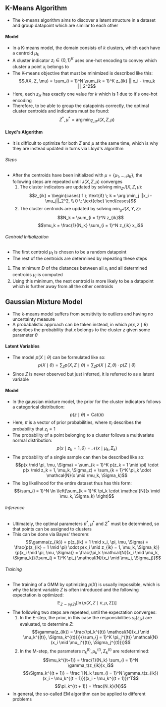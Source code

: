 ## K-Means Algorithm
- The k-means algorithm aims to discover a latent structure in a dataset and group datapoint which are similar to each other
#### Model
- In a K-means model, the domain consists of $k$ clusters, which each have a centroid $\mu_k$
- A cluster indicator $z_i \in \{0, 1\}^K$ uses one-hot encoding to convey which cluster a point $x_i$ belongs to
- The K-means objective that must be minimized is described like this:
$$J(X, Z, \mu) = \sum_{i = 1}^N \sum_{k = 1}^K z_{ik} || x_i - \mu_k ||_2^2$$
- Here, each $z_{ik}$ has exactly one value for $k$ which is $1$ due to it's one-hot encoding
- Therefore, to be able to group the datapoints correctly, the optimal cluster centroids and indicators must be found:
$$Z^*, \mu^* = \arg \min_{Z, \mu} J(X, Z, \mu)$$
#### Lloyd's Algorithm
- It is difficult to optimize for both $Z$ and $\mu$ at the same time, which is why they are instead updated in turns via Lloyd's algorithm
###### Steps
- After the centroids have been initialized with $\mu = \{\mu_1, ..., \mu_K\}$, the following steps are repeated until $J(X, Z, \mu)$ converges
	1. The cluster indicators are updated by solving $\min_Z J(X, Z, \mu)$:
	$$z_{ik} = \begin{cases}
	1 \; \text{if} \; k = \arg \min_j ||x_i - \mu_j||_2^2, \\
	0 \; \text{else}
	\end{cases}$$
	1. The cluster centroids are updated by solving $\min_{\mu} J(X, Y, z)$:
	$$N_k = \sum_{i = 1}^N z_{ik}$$
	$$\mu_k = \frac{1}{N_k} \sum_{i = 1}^N z_{ik} x_i$$
###### Centroid Initialization
- The first centroid $\mu_1$ is chosen to be a random datapoint
- The rest of the centroids are determined by repeating these steps
1. The minimum $D$ of the distances between all $x_i$ and all determined centroids $\mu_j$ is computed
2. Using this minimum, the next centroid is more likely to be a datapoint which is further away from all the other centroids 
## Gaussian Mixture Model
- The k-means model suffers from sensitivity to outliers and having no uncertainty measure
- A probabalistic approach can be taken instead, in which $p(x, z \mid \theta)$ describes the probability that $x$ belongs to the cluster $z$ given some parameter $\theta$
#### Latent Variables
- The model $p(X \mid \theta)$ can be formulated like so:
$$p(X \mid \theta) = \sum_{Z} p(X, Z \mid \theta) = \sum_{Z} p(X \mid Z, \theta) \cdot p(Z \mid \theta)$$
- Since $Z$ is never observed but just inferred, it is referred to as a latent variable 
#### Model
- In the gaussian mixture model, the prior for the cluster indicators follows a categorical distribution:
$$p(z \mid \theta) = \text{Cat}(\pi)$$
- Here, $\pi$ is a vector of prior probabilities, where $\pi_i$ describes the probability that $z_i = 1$
- The probability of a point belonging to a cluster follows a multivariate normal distribution:
$$p(x \mid z_k = 1, \theta) = \mathcal{N}(x \mid \mu_k, \Sigma_k)$$
- The probability of a single sample can then be described like so:
$$p(x \mid \pi, \mu, \Sigma) = \sum_{k = 1}^K p(z_k = 1 \mid \pi) \cdot p(x \mid z_k = 1, \mu_k, \Sigma_z) = \sum_{k = 1}^K \pi_k \cdot \mathcal{N}(x \mid \mu_k, \Sigma_k)$$
- The log likelihood for the entire dataset thus has this form:  
$$\sum_{i = 1}^N \ln \left(\sum_{k = 1}^K \pi_k \cdot \mathcal{N}(x \mid \mu_k, \Sigma_k) \right)$$
###### Inference
- Ultimately, the optimal parameters $\pi^*, \mu^*$ and $\Sigma^*$ must be determined, so that points can be assigned to clusters
- This can be done via Bayes' theorem:
$$\gamma(z_{ik}) = p(z_{ik} = 1 \mid x_i, \pi, \mu, \Sigma) = \frac{p(z_{ik} = 1 \mid \pi) \cdot p(x_i \mid z_{ik} = 1, \mu_k, \Sigma_k)}{p(x_i \mid \pi, \mu, \Sigma)} = \frac{\pi_k \mathcal{N}(x_i \mid \mu_k, \Sigma_k)}{\sum_{j = 1}^K \pi_j \mathcal{N}(x_i \mid \mu_j, \Sigma_j)}$$
###### Training
- The training of a GMM by optimizing $p(X)$ is usually impossible, which is why the latent variable $Z$ is often introduced and the following expectation is optimized:
$$\mathbb{E}_{Z \sim \gamma_t(Z)} [\ln(p(X, Z \mid \pi, \mu, \Sigma))]$$
- The following two steps are repeated, until the expectation converges:
	1. In the E-step, the prior, in this case the responsibilities $\gamma_t(z_{ik})$ are evaluated, to determine $Z$:
$$\gamma(z_{ik}) = \frac{\pi_k^{(t)} \mathcal{N}(x_i \mid \mu_k^{(t)}, \Sigma_k^{(t)})}{\sum_{j = 1}^K \pi_j^{(t)} \mathcal{N}(x_i \mid \mu_j^{(t)}, \Sigma_j^{(t)})}$$
	1. In the M-step, the parameters $\pi_k^{(t)}, \mu_k^{(t)}, \Sigma_k^{(t)}$ are redetermined:
	$$\mu_k^{(t+1)} = \frac{1}{N_k} \sum_{i = 1}^N \gamma_t(z_{ik})x_i$$
	$$\Sigma_k^{(t + 1)} = \frac 1 N_k \sum_{i = 1}^N \gamma_t(z_{ik}) (x_i - \mu_k^{(t + 1)})(x_i - \mu_k^{(t + 1)})^T$$
	$$\pi_k^{(t + 1)} = \frac{N_k}{N}$$
- In general, the so-called EM algorithm can be applied to different problems
